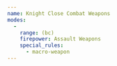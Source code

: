 ```yaml
---
name: Knight Close Combat Weapons
modes:
  -
    range: (bc)
    firepower: Assault Weapons
    special_rules:
      - macro-weapon
---
```

